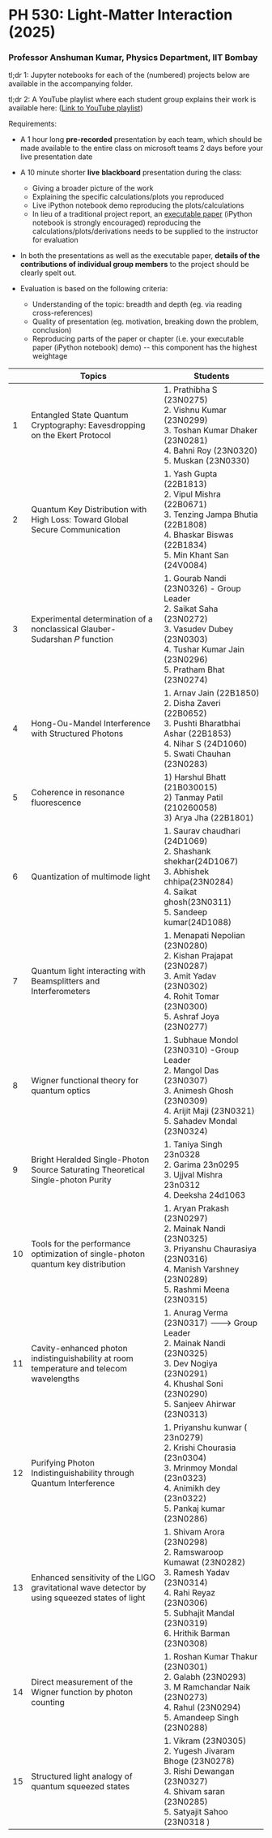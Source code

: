 # PH 530: Light-Matter Interaction (2025)

### Professor Anshuman Kumar, Physics Department, IIT Bombay

tl;dr 1: Jupyter notebooks for each of the (numbered) projects below are available in the accompanying folder.

tl;dr 2: A YouTube playlist where each student group explains their work is available here: ([Link to YouTube playlist](https://www.youtube.com/playlist?list=PLBAf4P2YTnSUlQ9lg9TeWOpHnt-V_T7vW))

Requirements:

- A 1 hour long **pre-recorded** presentation by each team, which should be made available to the entire class on microsoft teams 2 days before your live presentation date

- A 10 minute shorter **live** **blackboard** presentation during the class:

  - Giving a broader picture of the work
  - Explaining the specific calculations/plots you reproduced
  - Live iPython notebook demo reproducing the plots/calculations
  - In lieu of a traditional project report, an [executable paper](https://www.nature.com/articles/s42005-020-00403-4) (iPython notebook is strongly encouraged) reproducing the calculations/plots/derivations needs to be supplied to the instructor for evaluation

- In both the presentations as well as the executable paper, **details of the contributions of individual group members** to the project should be clearly spelt out.

- Evaluation is based on the following criteria:

  - Understanding of the topic: breadth and depth (eg. via reading cross-references)
  - Quality of presentation (eg. motivation, breaking down the problem, conclusion)
  - Reproducing parts of the paper or chapter (i.e. your executable paper (iPython notebook) demo) -- this component has the highest weightage
 

|    | Topics                                                                                         | Students                                                                                                                                                                                  |
| -- | ---------------------------------------------------------------------------------------------- | ----------------------------------------------------------------------------------------------------------------------------------------------------------------------------------------- |
| 1  | Entangled State Quantum Cryptography: Eavesdropping on the Ekert Protocol                      | 1\. Prathibha S (23N0275)<br>2\. Vishnu Kumar (23N0299)<br>3\. Toshan Kumar Dhaker (23N0281)<br>4\. Bahni Roy (23N0320)<br>5\. Muskan (23N0330)                                           |
| 2  | Quantum Key Distribution with High Loss: Toward Global Secure Communication                    | 1\. Yash Gupta (22B1813)<br>2\. Vipul Mishra (22B0671)<br>3\. Tenzing Jampa Bhutia (22B1808)<br>4\. Bhaskar Biswas (22B1834)<br>5\. Min Khant San (24V0084)                               |
| 3  | Experimental determination of a nonclassical Glauber-Sudarshan 𝑃 function                     | 1\. Gourab Nandi (23N0326) - Group Leader<br>2\. Saikat Saha (23N0272)<br>3\. Vasudev Dubey (23N0303)<br>4\. Tushar Kumar Jain (23N0296)<br>5\. Pratham Bhat (23N0274)                    |
| 4  | Hong-Ou-Mandel Interference with Structured Photons                                            | 1\. Arnav Jain (22B1850)<br>2\. Disha Zaveri (22B0652)<br>3\. Pushti Bharatbhai Ashar (22B1853)<br>4\. Nihar S (24D1060)<br>5\. Swati Chauhan (23N0283)                                   |
| 5  | Coherence in resonance fluorescence                                                            | 1) Harshul Bhatt (21B030015)<br>2) Tanmay Patil (210260058)<br>3) Arya Jha (22B1801)                                                                                                      |
| 6  | Quantization of multimode light                                                                | 1\. Saurav chaudhari (24D1069)<br>2\. Shashank shekhar(24D1067)<br>3\. Abhishek chhipa(23N0284)<br>4\. Saikat ghosh(23N0311)<br>5\. Sandeep kumar(24D1088)                                |
| 7  | Quantum light interacting with Beamsplitters and Interferometers                               | 1\. Menapati Nepolian (23N0280)<br>2\. Kishan Prajapat (23N0287)<br>3\. Amit Yadav (23N0302)<br>4\. Rohit Tomar (23N0300)<br>5\. Ashraf Joya (23N0277)                                    |
| 8  | Wigner functional theory for quantum optics                                                    | 1\. Subhaue Mondol (23N0310) -Group Leader<br>2\. Mangol Das (23N0307)<br>3\. Animesh Ghosh (23N0309)<br>4\. Arijit Maji (23N0321)<br>5\. Sahadev Mondal (23N0324)                        |
| 9  | Bright Heralded Single-Photon Source Saturating Theoretical Single-photon Purity               | 1\. Taniya Singh 23n0328<br>2\. Garima 23n0295<br>3\. Ujjval Mishra 23n0312<br>4\. Deeksha 24d1063                                                                                        |
| 10 | Tools for the performance optimization of single-photon quantum key distribution               | 1\. Aryan Prakash (23N0297)<br>2\. Mainak Nandi (23N0325)<br>3\. Priyanshu Chaurasiya (23N0316)<br>4\. Manish Varshney (23N0289)<br>5\. Rashmi Meena (23N0315)                            |
| 11 | Cavity-enhanced photon indistinguishability at room temperature and telecom wavelengths        | 1\. Anurag Verma (23N0317) ---> Group Leader<br>2\. Mainak Nandi (23N0325)<br>3\. Dev Nogiya (23N0291)<br>4\. Khushal Soni (23N0290)<br>5\. Sanjeev Ahirwar (23N0313)                     |
| 12 | Purifying Photon Indistinguishability through Quantum Interference                             | 1\. Priyanshu kunwar ( 23n0279)<br>2\. Krishi Chourasia (23n0304)<br>3\. Mrinmoy Mondal (23n0323)<br>4\. Animikh dey (23n0322)<br>5\. Pankaj kumar (23N0286)                              |
| 13 | Enhanced sensitivity of the LIGO gravitational wave detector by using squeezed states of light | 1\. Shivam Arora (23N0298)<br>2\. Ramswaroop Kumawat (23N0282)<br>3\. Ramesh Yadav (23N0314)<br>4\. Rahi Reyaz (23N0306)<br>5\. Subhajit Mandal (23N0319)<br>6\. Hrithik Barman (23N0308) |
| 14 | Direct measurement of the Wigner function by photon counting                                   | 1\. Roshan Kumar Thakur (23N0301)<br>2\. Galabh (23N0293)<br>3\. M Ramchandar Naik (23N0273)<br>4\. Rahul (23N0294)<br>5\. Amandeep Singh (23N0288)                                       |
| 15 | Structured light analogy of quantum squeezed states                                            | 1\. Vikram (23N0305)<br>2\. Yugesh Jivaram Bhoge (23N0278)<br>3\. Rishi Dewangan (23N0327)<br>4\. Shivam saran (23N0285)<br>5\. Satyajit Sahoo (23N0318 )                                 |


